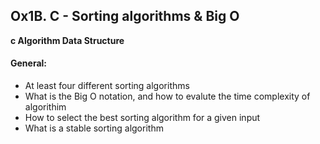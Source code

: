## Ox1B. C - Sorting algorithms & Big O
__c Algorithm Data Structure__




#### General:
*	At least four different sorting algorithms
*	What is the Big O notation, and how to evalute the time complexity of
	algorithim
*	How to select the best sorting algorithm for a given input
*	What is a stable sorting algorithm





